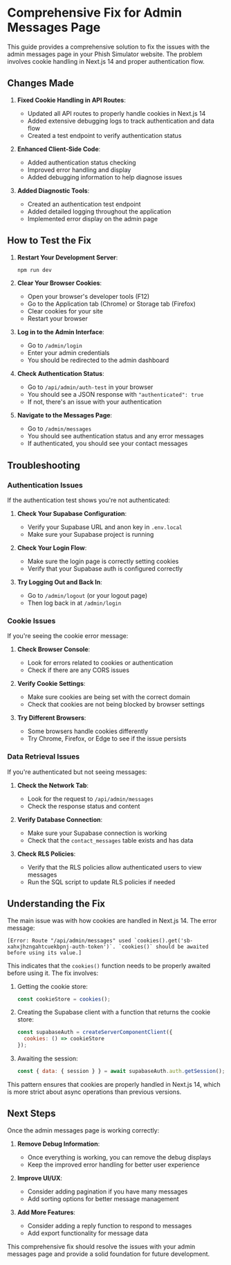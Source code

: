 # Comprehensive Fix for Admin Messages Page

This guide provides a comprehensive solution to fix the issues with the admin messages page in your Phish Simulator website. The problem involves cookie handling in Next.js 14 and proper authentication flow.

## Changes Made

1. **Fixed Cookie Handling in API Routes**:
   - Updated all API routes to properly handle cookies in Next.js 14
   - Added extensive debugging logs to track authentication and data flow
   - Created a test endpoint to verify authentication status

2. **Enhanced Client-Side Code**:
   - Added authentication status checking
   - Improved error handling and display
   - Added debugging information to help diagnose issues

3. **Added Diagnostic Tools**:
   - Created an authentication test endpoint
   - Added detailed logging throughout the application
   - Implemented error display on the admin page

## How to Test the Fix

1. **Restart Your Development Server**:
   ```bash
   npm run dev
   ```

2. **Clear Your Browser Cookies**:
   - Open your browser's developer tools (F12)
   - Go to the Application tab (Chrome) or Storage tab (Firefox)
   - Clear cookies for your site
   - Restart your browser

3. **Log in to the Admin Interface**:
   - Go to `/admin/login`
   - Enter your admin credentials
   - You should be redirected to the admin dashboard

4. **Check Authentication Status**:
   - Go to `/api/admin/auth-test` in your browser
   - You should see a JSON response with `"authenticated": true`
   - If not, there's an issue with your authentication

5. **Navigate to the Messages Page**:
   - Go to `/admin/messages`
   - You should see authentication status and any error messages
   - If authenticated, you should see your contact messages

## Troubleshooting

### Authentication Issues

If the authentication test shows you're not authenticated:

1. **Check Your Supabase Configuration**:
   - Verify your Supabase URL and anon key in `.env.local`
   - Make sure your Supabase project is running

2. **Check Your Login Flow**:
   - Make sure the login page is correctly setting cookies
   - Verify that your Supabase auth is configured correctly

3. **Try Logging Out and Back In**:
   - Go to `/admin/logout` (or your logout page)
   - Then log back in at `/admin/login`

### Cookie Issues

If you're seeing the cookie error message:

1. **Check Browser Console**:
   - Look for errors related to cookies or authentication
   - Check if there are any CORS issues

2. **Verify Cookie Settings**:
   - Make sure cookies are being set with the correct domain
   - Check that cookies are not being blocked by browser settings

3. **Try Different Browsers**:
   - Some browsers handle cookies differently
   - Try Chrome, Firefox, or Edge to see if the issue persists

### Data Retrieval Issues

If you're authenticated but not seeing messages:

1. **Check the Network Tab**:
   - Look for the request to `/api/admin/messages`
   - Check the response status and content

2. **Verify Database Connection**:
   - Make sure your Supabase connection is working
   - Check that the `contact_messages` table exists and has data

3. **Check RLS Policies**:
   - Verify that the RLS policies allow authenticated users to view messages
   - Run the SQL script to update RLS policies if needed

## Understanding the Fix

The main issue was with how cookies are handled in Next.js 14. The error message:

```
[Error: Route "/api/admin/messages" used `cookies().get('sb-xahxjhzngahtcuekbpnj-auth-token')`. `cookies()` should be awaited before using its value.]
```

This indicates that the `cookies()` function needs to be properly awaited before using it. The fix involves:

1. Getting the cookie store:
   ```javascript
   const cookieStore = cookies();
   ```

2. Creating the Supabase client with a function that returns the cookie store:
   ```javascript
   const supabaseAuth = createServerComponentClient({ 
     cookies: () => cookieStore 
   });
   ```

3. Awaiting the session:
   ```javascript
   const { data: { session } } = await supabaseAuth.auth.getSession();
   ```

This pattern ensures that cookies are properly handled in Next.js 14, which is more strict about async operations than previous versions.

## Next Steps

Once the admin messages page is working correctly:

1. **Remove Debug Information**:
   - Once everything is working, you can remove the debug displays
   - Keep the improved error handling for better user experience

2. **Improve UI/UX**:
   - Consider adding pagination if you have many messages
   - Add sorting options for better message management

3. **Add More Features**:
   - Consider adding a reply function to respond to messages
   - Add export functionality for message data

This comprehensive fix should resolve the issues with your admin messages page and provide a solid foundation for future development.
